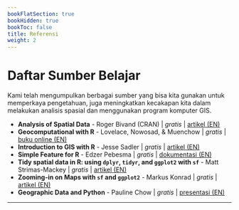 ```yaml
---
bookFlatSection: true
bookHidden: true
bookToc: false
title: Referensi
weight: 2
---
```


# Daftar Sumber Belajar

Kami telah mengumpulkan berbagai sumber yang bisa kita gunakan untuk memperkaya pengetahuan, juga meningkatkan kecakapan kita dalam melakukan analisis spasial dan menggunakan program komputer GIS.

- **Analysis of Spatial Data** - Roger Bivand (CRAN) | _gratis_ | [artikel (EN)](https://cran.r-project.org/web/views/Spatial.html)
- **Geocomputational with R** - Lovelace, Nowosad, & Muenchow | _gratis_ | [buku online (EN)](https://geocompr.robinlovelace.net/)
- **Introduction to GIS with R** - Jesse Sadler | _gratis_ | [artikel (EN)](https://www.jessesadler.com/post/gis-with-r-intro/)
- **Simple Feature for R** - Edzer Pebesma | _gratis_ | [dokumentasi (EN)](https://r-spatial.github.io/sf/)
- **Tidy spatial data in R: using `dplyr`, `tidyr`, and `ggplot2` with `sf`** - Matt Strimas-Mackey | _gratis_ | [artikel (EN)](http://strimas.com/r/tidy-sf/)
- **Zooming-in on Maps with `sf` and `ggplot2`** - Markus Konrad | _gratis_ | [artikel (EN)](https://datascience.blog.wzb.eu/2019/04/30/zooming-in-on-maps-with-sf-and-ggplot2/)
- **Geographic Data and Python** - Pauline Chow | _gratis_ | [presentasi (EN)](https://docs.google.com/presentation/d/1BGnVi2wIhS1RdqEdSXjDHHdsZcnarBrIbZ646nbH7g4/edit#slide=id.p)

-----